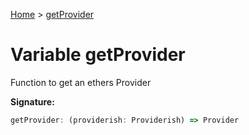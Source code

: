 [Home](../index.md) &gt; [getProvider](./getprovider.md)

# Variable getProvider

Function to get an ethers Provider

<b>Signature:</b>

```typescript
getProvider: (providerish: Providerish) => Provider
```
